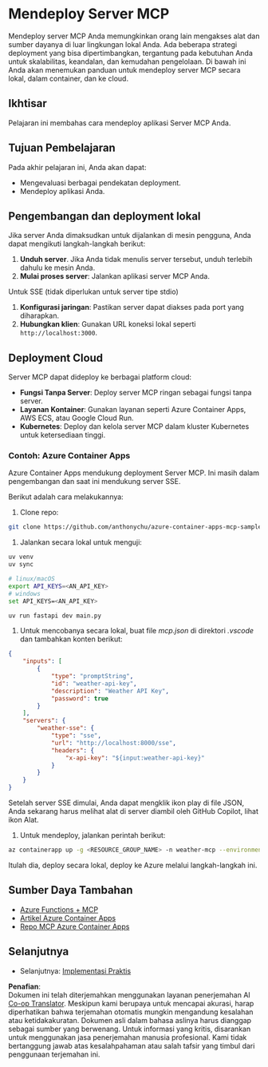 <!--
CO_OP_TRANSLATOR_METADATA:
{
  "original_hash": "7816cc28f7ab9a54e31f9246429ffcd9",
  "translation_date": "2025-05-17T12:54:29+00:00",
  "source_file": "03-GettingStarted/08-deployment/README.md",
  "language_code": "id"
}
-->
# Mendeploy Server MCP

Mendeploy server MCP Anda memungkinkan orang lain mengakses alat dan sumber dayanya di luar lingkungan lokal Anda. Ada beberapa strategi deployment yang bisa dipertimbangkan, tergantung pada kebutuhan Anda untuk skalabilitas, keandalan, dan kemudahan pengelolaan. Di bawah ini Anda akan menemukan panduan untuk mendeploy server MCP secara lokal, dalam container, dan ke cloud.

## Ikhtisar

Pelajaran ini membahas cara mendeploy aplikasi Server MCP Anda.

## Tujuan Pembelajaran

Pada akhir pelajaran ini, Anda akan dapat:

- Mengevaluasi berbagai pendekatan deployment.
- Mendeploy aplikasi Anda.

## Pengembangan dan deployment lokal

Jika server Anda dimaksudkan untuk dijalankan di mesin pengguna, Anda dapat mengikuti langkah-langkah berikut:

1. **Unduh server**. Jika Anda tidak menulis server tersebut, unduh terlebih dahulu ke mesin Anda.
1. **Mulai proses server**: Jalankan aplikasi server MCP Anda.

Untuk SSE (tidak diperlukan untuk server tipe stdio)

1. **Konfigurasi jaringan**: Pastikan server dapat diakses pada port yang diharapkan.
1. **Hubungkan klien**: Gunakan URL koneksi lokal seperti `http://localhost:3000`.

## Deployment Cloud

Server MCP dapat dideploy ke berbagai platform cloud:

- **Fungsi Tanpa Server**: Deploy server MCP ringan sebagai fungsi tanpa server.
- **Layanan Kontainer**: Gunakan layanan seperti Azure Container Apps, AWS ECS, atau Google Cloud Run.
- **Kubernetes**: Deploy dan kelola server MCP dalam kluster Kubernetes untuk ketersediaan tinggi.

### Contoh: Azure Container Apps

Azure Container Apps mendukung deployment Server MCP. Ini masih dalam pengembangan dan saat ini mendukung server SSE.

Berikut adalah cara melakukannya:

1. Clone repo:

  ```sh
  git clone https://github.com/anthonychu/azure-container-apps-mcp-sample.git
  ```

1. Jalankan secara lokal untuk menguji:

  ```sh
  uv venv
  uv sync

  # linux/macOS
  export API_KEYS=<AN_API_KEY>
  # windows
  set API_KEYS=<AN_API_KEY>

  uv run fastapi dev main.py
  ```

1. Untuk mencobanya secara lokal, buat file *mcp.json* di direktori *.vscode* dan tambahkan konten berikut:

  ```json
  {
      "inputs": [
          {
              "type": "promptString",
              "id": "weather-api-key",
              "description": "Weather API Key",
              "password": true
          }
      ],
      "servers": {
          "weather-sse": {
              "type": "sse",
              "url": "http://localhost:8000/sse",
              "headers": {
                  "x-api-key": "${input:weather-api-key}"
              }
          }
      }
  }
  ```

  Setelah server SSE dimulai, Anda dapat mengklik ikon play di file JSON, Anda sekarang harus melihat alat di server diambil oleh GitHub Copilot, lihat ikon Alat.

1. Untuk mendeploy, jalankan perintah berikut:

  ```sh
  az containerapp up -g <RESOURCE_GROUP_NAME> -n weather-mcp --environment mcp -l westus --env-vars API_KEYS=<AN_API_KEY> --source .
  ```

Itulah dia, deploy secara lokal, deploy ke Azure melalui langkah-langkah ini.

## Sumber Daya Tambahan

- [Azure Functions + MCP](https://learn.microsoft.com/en-us/samples/azure-samples/remote-mcp-functions-dotnet/remote-mcp-functions-dotnet/)
- [Artikel Azure Container Apps](https://techcommunity.microsoft.com/blog/appsonazureblog/host-remote-mcp-servers-in-azure-container-apps/4403550)
- [Repo MCP Azure Container Apps](https://github.com/anthonychu/azure-container-apps-mcp-sample)

## Selanjutnya

- Selanjutnya: [Implementasi Praktis](/04-PracticalImplementation/README.md)

**Penafian**:  
Dokumen ini telah diterjemahkan menggunakan layanan penerjemahan AI [Co-op Translator](https://github.com/Azure/co-op-translator). Meskipun kami berupaya untuk mencapai akurasi, harap diperhatikan bahwa terjemahan otomatis mungkin mengandung kesalahan atau ketidakakuratan. Dokumen asli dalam bahasa aslinya harus dianggap sebagai sumber yang berwenang. Untuk informasi yang kritis, disarankan untuk menggunakan jasa penerjemahan manusia profesional. Kami tidak bertanggung jawab atas kesalahpahaman atau salah tafsir yang timbul dari penggunaan terjemahan ini.